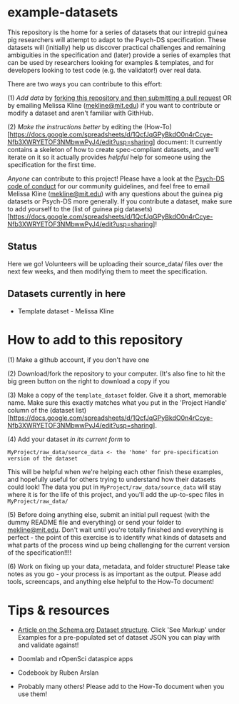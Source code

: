 # example-datasets

This repository is the home for a series of datasets that our intrepid guinea pig researchers will attempt to adapt to the Psych-DS specification. These datasets will (initially) help us discover practical challenges and remaining ambiguities in the specification and (later) provide a series of examples that can be used by researchers looking for examples & templates, and for developers looking to test code (e.g. the validator!) over real data.

There are two ways you can contribute to this effort:

(1) _Add data_ by [forking this repository and then submitting a pull request](https://help.github.com/articles/creating-a-pull-request/) OR by emailing Melissa Kline (mekline@mit.edu) if you want to contribute or modify a dataset and aren't familiar with GithHub.

(2) _Make the instructions better_ by editing the (How-To)[https://docs.google.com/spreadsheets/d/1QcfJqGPyBkdO0n4rCcye-Nfb3XWRYETOF3NMbwwPyJ4/edit?usp=sharing] document: It currently contains a skeleton of how to create spec-compliant datasets, and we'll iterate on it so it actually provides *helpful* help for someone using the specification for the first time. 

*Anyone* can contribute to this project! Please have a look at the [Psych-DS code of conduct](https://github.com/psych-ds/psych-DS/blob/master/CODE_OF_CONDUCT.md) for our community guidelines, and feel free to email Melissa Kline (mekline@mit.edu) with any questions about the guinea pig datasets or Psych-DS more generally.  If you contribute a dataset, make sure to add yourself to the (list of guinea pig datasets)[https://docs.google.com/spreadsheets/d/1QcfJqGPyBkdO0n4rCcye-Nfb3XWRYETOF3NMbwwPyJ4/edit?usp=sharing]!

## Status

Here we go! Volunteers will be uploading their source_data/ files over the next few weeks, and then modifying them to meet the specification. 

## Datasets currently in here

* Template dataset - Melissa Kline

# How to add to this repository

(1) Make a github account, if you don't have one

(2) Download/fork the repository to your computer. (It's also fine to hit the big green button on the right to download a copy if you

(3) Make a copy of the `template_dataset` folder.  Give it a short, memorable name. Make sure this exactly matches what you put in the 'Project Handle' column of the (dataset list)[https://docs.google.com/spreadsheets/d/1QcfJqGPyBkdO0n4rCcye-Nfb3XWRYETOF3NMbwwPyJ4/edit?usp=sharing].

(4) Add your dataset *in its current form* to 
```
MyProject/raw_data/source_data <- the 'home' for pre-specification version of the dataset
```
This will be helpful when we're helping each other finish these examples, and hopefully useful for others trying to understand how their datasets could look! The data you put in `MyProject/raw_data/source_data` will stay where it is for the life of this project, and you'll add the up-to-spec files in `MyProject/raw_data/`

(5) Before doing anything else, submit an initial pull request (with the dummy README file and everything) or send your folder to mekline@mit.edu. Don't wait until you're totally finished and everything is perfect - the point of this exercise is to identify what kinds of datasets and what parts of the process wind up being challenging for the current version of the specification!!!!

(6) Work on fixing up your data, metadata, and folder structure! Please take notes as you go - your process is as important as the output. Please add tools, screencaps, and anything else helpful to the How-To document!

# Tips & resources

* [Article on the Schema.org Dataset structure](https://developers.google.com/search/docs/data-types/dataset). Click 'See Markup' under Examples for a pre-populated set of dataset JSON you can play with and validate against!

* Doomlab and rOpenSci dataspice apps

* Codebook by Ruben Arslan

* Probably many others! Please add to the How-To document when you use them!


